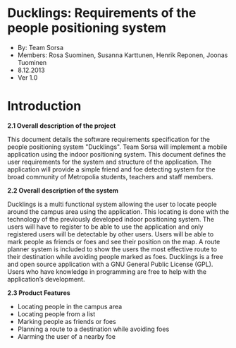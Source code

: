 Ducklings: Requirements of the people positioning system
========================================================
- By: Team Sorsa
- Members: Rosa Suominen, Susanna Karttunen, Henrik Reponen, Joonas Tuominen
- 8.12.2013
- Ver 1.0
 
Introduction
============
 
**2.1 Overall description of the project**

This document details the software requirements specification for the people positioning system "Ducklings". Team Sorsa will implement a mobile application using the indoor positioning system. This document defines the user requirements for the system and structure of the application. The application will provide a simple friend and foe detecting system for the broad community of Metropolia students, teachers and staff members.

**2.2 Overall description of the system**

Ducklings is a multi functional system allowing the user to locate people around the campus area using the application. This locating is done with the technology of the previously developed indoor positioning system. The users will have to register to be able to use the application and only registered users will be detectable by other users. Users will be able to mark people as friends or foes and see their position on the map. A route planner system is included to show the users the most effective route to their destination while avoiding people marked as foes. Ducklings is a free and open source application with a GNU General Public License (GPL). Users who have knowledge in programming are free to help with the application’s development.

**2.3 Product Features**

- Locating people in the campus area
- Locating people from a list
- Marking people as friends or foes
- Planning a route to a destination while avoiding foes
- Alarming the user of a nearby foe
